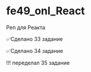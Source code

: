 # fe49_onl_React
Реп для Реакта

✅Сделано 33 задание

✅Сделано 34 задание

!!! переделал 35 задание
